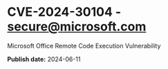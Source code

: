 # CVE-2024-30104 - secure@microsoft.com

Microsoft Office Remote Code Execution Vulnerability

**Publish date:** 2024-06-11
